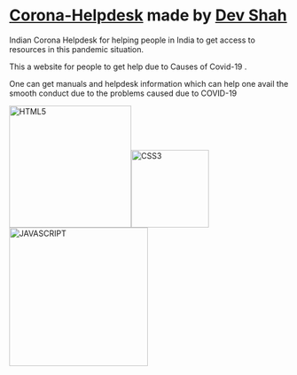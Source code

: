 # [Corona-Helpdesk](https://coderustypro.github.io/corona-helpdesk/) made by [Dev Shah](https://coderustypro.github.io)

Indian Corona Helpdesk for helping people in India to get access to resources in this pandemic situation.


This a website for people to get help due to Causes of Covid-19 .

One can get manuals and helpdesk information which can help one avail the smooth conduct due to the problems caused due to COVID-19



<img alt="HTML5" width="220px" src="https://forthebadge.com/images/badges/validated-html5.svg"/><img alt="CSS3" width="140px" src="https://forthebadge.com/images/badges/uses-css.svg"/><img alt="JAVASCRIPT" width="250px" src="https://forthebadge.com/images/badges/made-with-javascript.svg"/>
